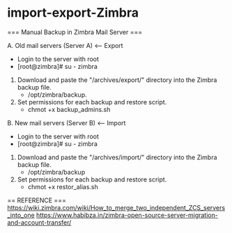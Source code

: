 # import-export-Zimbra

=== Manual Backup in Zimbra Mail Server ===

A. Old mail servers (Server A) <-- Export
  - Login to the server with root
  - [root@zimbra]# su - zimbra

1. Download and paste the "/archives/export/" directory into the Zimbra backup file.
   - /opt/zimbra/backup.
2. Set permissions for each backup and restore script.
   - chmot +x backup_admins.sh

B. New mail servers (Server B) <-- Import
  - Login to the server with root
  - [root@zimbra]# su - zimbra

1. Download and paste the "/archives/import/" directory into the Zimbra backup file.
   - /opt/zimbra/backup
2. Set permissions for each backup and restore script.
   - chmot +x restor_alias.sh

== REFERENCE ===
https://wiki.zimbra.com/wiki/How_to_merge_two_independent_ZCS_servers_into_one
https://www.habibza.in/zimbra-open-source-server-migration-and-account-transfer/
